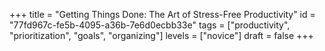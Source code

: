 +++
title =  "Getting Things Done: The Art of Stress-Free Productivity"
id =  "77fd967c-fe5b-4095-a36b-7e6d0ecbb33e"
tags =  ["productivity", "prioritization", "goals", "organizing"]
levels =  ["novice"]
draft = false
+++
